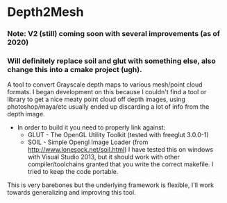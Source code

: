 # Depth2Mesh

### Note: V2 (still) coming soon with several improvements (as of 2020)
### Will definitely replace soil and glut with something else, also change this into a cmake project (ugh).

A tool to convert Grayscale depth maps to various mesh/point cloud formats. I began development on this because I couldn't find a tool or library to get a nice meaty point cloud off depth images, using photoshop/maya/etc usually ended up discarding a lot of info from the depth image.

- In order to build it you need to properly link against:
   - GLUT - The OpenGL Utility Toolkit (tested with freeglut 3.0.0-1)
   - SOIL - Simple Opengl Image Loader (from http://www.lonesock.net/soil.html)
I have tested this on windows with Visual Studio 2013, but it should work with other compiler/toolchains granted that you write the correct makefile. I tried to keep the code portable.

This is very barebones but the underlying framework is flexible, I'll work towards generalizing and improving this tool.
